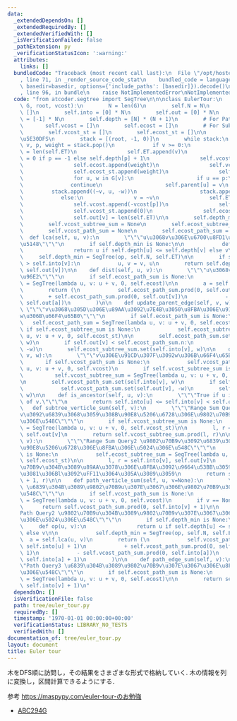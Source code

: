 ```yaml
---
data:
  _extendedDependsOn: []
  _extendedRequiredBy: []
  _extendedVerifiedWith: []
  _isVerificationFailed: false
  _pathExtension: py
  _verificationStatusIcon: ':warning:'
  attributes:
    links: []
  bundledCode: "Traceback (most recent call last):\n  File \"/opt/hostedtoolcache/PyPy/3.10.13/x64/lib/pypy3.10/site-packages/onlinejudge_verify/documentation/build.py\"\
    , line 71, in _render_source_code_stat\n    bundled_code = language.bundle(stat.path,\
    \ basedir=basedir, options={'include_paths': [basedir]}).decode()\n  File \"/opt/hostedtoolcache/PyPy/3.10.13/x64/lib/pypy3.10/site-packages/onlinejudge_verify/languages/python.py\"\
    , line 96, in bundle\n    raise NotImplementedError\nNotImplementedError\n"
  code: "from atcoder.segtree import SegTree\n\n\nclass EulerTour:\n    def __init__(self,\
    \ G, root, vcost):\n        N = len(G)\n        self.N = N\n        self.ET =\
    \ []\n        self.into = [0] * N\n        self.out = [0] * N\n        self.parent\
    \ = [-1] * N\n        self.depth = [N] * (N + 1)\n        # For Path Query\n \
    \       self.vcost = []\n        self.ecost = []\n        # For Subtree Query\n\
    \        self.vcost_st = []\n        self.ecost_st = []\n\n        # \u975E\u518D\
    \u5E30DFS\n        stack = [(root, -1, 0)]\n        while stack:\n           \
    \ v, p, weight = stack.pop()\n            if v >= 0:\n                self.into[v]\
    \ = len(self.ET)\n                self.ET.append(v)\n                self.depth[v]\
    \ = 0 if p == -1 else self.depth[p] + 1\n                self.vcost.append(vcost[v])\n\
    \                self.ecost.append(weight)\n                self.vcost_st.append(vcost[v])\n\
    \                self.ecost_st.append(weight)\n                self.out[v] = len(self.ET)\n\
    \                for u, w in G[v]:\n                    if u == p:\n         \
    \               continue\n                    self.parent[u] = v\n           \
    \         stack.append((~v, u, -w))\n                    stack.append((u, v, w))\n\
    \            else:\n                v = ~v\n                self.ET.append(v)\n\
    \                self.vcost.append(-vcost[p])\n                self.ecost.append(weight)\n\
    \                self.vcost_st.append(0)\n                self.ecost_st.append(0)\n\
    \                self.out[v] = len(self.ET)\n\n        self.depth_min = None\n\
    \        self.vcost_subtree_sum = None\n        self.ecost_subtree_sum = None\n\
    \        self.vcost_path_sum = None\n        self.ecost_path_sum = None\n\n  \
    \  def lca(self, u, v):\n        \"\"\"u\u3068v\u306E\u6700\u8FD1\u5171\u901A\u7956\
    \u5148\"\"\"\n        if self.depth_min is None:\n\n            def op(u, v):\n\
    \                return u if self.depth[u] <= self.depth[v] else v\n\n       \
    \     self.depth_min = SegTree(op, self.N, self.ET)\n\n        if self.into[u]\
    \ > self.into[v]:\n            u, v = v, u\n        return self.depth_min.prod(self.into[u],\
    \ self.out[v])\n\n    def dist(self, u, v):\n        \"\"\"u\u3068v\u306E\u8DDD\
    \u96E2\"\"\"\n        if self.ecost_path_sum is None:\n            self.ecost_path_sum\
    \ = SegTree(lambda u, v: u + v, 0, self.ecost)\n\n        a = self.lca(u, v)\n\
    \        return (\n            self.ecost_path_sum.prod(0, self.out[u])\n    \
    \        + self.ecost_path_sum.prod(0, self.out[v])\n            - 2 * self.ecost_path_sum.prod(0,\
    \ self.out[a])\n        )\n\n    def update_parent_edge(self, v, w):\n       \
    \ \"\"\"v\u3068\u305D\u306E\u89AA\u3092\u7E4B\u3050\u8FBA\u306E\u91CD\u307F\u3092\
    w\u306B\u66F4\u65B0\"\"\"\n        if self.ecost_path_sum is None:\n         \
    \   self.ecost_path_sum = SegTree(lambda u, v: u + v, 0, self.ecost)\n       \
    \ if self.ecost_subtree_sum is None:\n            self.ecost_subtree_sum = SegTree(lambda\
    \ u, v: u + v, 0, self.ecost_st)\n\n        self.ecost_path_sum.set(self.into[v],\
    \ w)\n        if self.out[v] < self.ecost_path_sum.n:\n            self.ecost_path_sum.set(self.out[v],\
    \ -w)\n        self.ecost_subtree_sum.set(self.into[v], w)\n\n    def update_verticle(self,\
    \ v, w):\n        \"\"\"v\u306E\u91CD\u307F\u3092w\u306B\u66F4\u65B0\"\"\"\n \
    \       if self.vcost_path_sum is None:\n            self.vcost_path_sum = SegTree(lambda\
    \ u, v: u + v, 0, self.vcost)\n        if self.vcost_subtree_sum is None:\n  \
    \          self.vcost_subtree_sum = SegTree(lambda u, v: u + v, 0, self.vcost_st)\n\
    \n        self.vcost_path_sum.set(self.into[v], w)\n        if self.out[v] < self.vcost_path_sum.n:\n\
    \            self.vcost_path_sum.set(self.out[v], -w)\n        self.vcost_subtree_sum.set(self.into[v],\
    \ w)\n\n    def is_ancestor(self, u, v):\n        \"\"\"True if u is ancestor\
    \ of v.\"\"\"\n        return self.into[u] <= self.into[v] < self.out[u]\n\n \
    \   def subtree_verticle_sum(self, v):\n        \"\"\"Range Sum Query1 \u9802\u70B9\
    v\u3092\u6839\u3068\u3059\u308B\u90E8\u5206\u6728\u306E\u9802\u70B9\u306E\u5024\
    \u306E\u548C\"\"\"\n        if self.vcost_subtree_sum is None:\n            self.vcost_subtree_sum\
    \ = SegTree(lambda u, v: u + v, 0, self.vcost_st)\n\n        l, r = self.into[v],\
    \ self.out[v]\n        return self.vcost_subtree_sum.prod(l, r)\n\n    def subtree_edge_sum(self,\
    \ v):\n        \"\"\"Range Sum Query2 \u9802\u70B9v\u3092\u6839\u3068\u3059\u308B\
    \u90E8\u5206\u6728\u306E\u8FBA\u306E\u5024\u306E\u548C\"\"\"\n        if self.ecost_subtree_sum\
    \ is None:\n            self.ecost_subtree_sum = SegTree(lambda u, v: u + v, 0,\
    \ self.ecost_st)\n\n        l, r = self.into[v], self.out[v]\n        # \u9802\
    \u70B9v\u304B\u3089\u89AA\u3078\u306E\u8FBA\u3092\u9664\u53BB\u3059\u308B\u305F\
    \u3081\u306Bl\u3092\uFF11\u3064\u305A\u3089\u3059\n        return self.ecost_subtree_sum.prod(l\
    \ + 1, r)\n\n    def path_verticle_sum(self, u, v=None):\n        \"\"\"Path Query1\
    \ \u6839\u304B\u3089\u9802\u70B9u\u307E\u3067\u306E\u9802\u70B9\u306E\u5024\u306E\
    \u548C\"\"\"\n        if self.vcost_path_sum is None:\n            self.vcost_path_sum\
    \ = SegTree(lambda u, v: u + v, 0, self.vcost)\n        if v == None:\n      \
    \      return self.vcost_path_sum.prod(0, self.into[v] + 1)\n\n        \"\"\"\
    Path Query2 \u9802\u70B9u\u304B\u3089\u9802\u70B9v\u307E\u3067\u306E\u9802\u70B9\
    \u306E\u5024\u306E\u548C\"\"\"\n        if self.depth_min is None:\n\n       \
    \     def op(u, v):\n                return u if self.depth[u] <= self.depth[v]\
    \ else v\n\n            self.depth_min = SegTree(op, self.N, self.ET)\n      \
    \  a = self.lca(u, v)\n        return (\n            self.vcost_path_sum.prod(0,\
    \ self.into[u] + 1)\n            + self.vcost_path_sum.prod(0, self.into[v] +\
    \ 1)\n            - self.vcost_path_sum.prod(0, self.into[a])\n            - self.vcost_path_sum.prod(0,\
    \ self.into[a] + 1)\n        )\n\n    def path_edge_sum(self, v):\n        \"\"\
    \"Path Query3 \u6839\u304B\u3089\u9802\u70B9v\u307E\u3067\u306E\u8FBA\u306E\u5024\
    \u306E\u548C\"\"\"\n        if self.ecost_path_sum is None:\n            self.ecost_path_sum\
    \ = SegTree(lambda u, v: u + v, 0, self.ecost)\n\n        return self.ecost_path_sum.prod(0,\
    \ self.into[v] + 1)\n"
  dependsOn: []
  isVerificationFile: false
  path: tree/euler_tour.py
  requiredBy: []
  timestamp: '1970-01-01 00:00:00+00:00'
  verificationStatus: LIBRARY_NO_TESTS
  verifiedWith: []
documentation_of: tree/euler_tour.py
layout: document
title: Euler tour
---
```


木をDFS順に訪問し，その結果をさまざまな形式で格納していく.
木の情報を列に変換し，区間計算できるようにする．

参考 https://maspypy.com/euler-tour-のお勉強

- [ABC294G](https://atcoder.jp/contests/abc294/tasks/abc294_g)